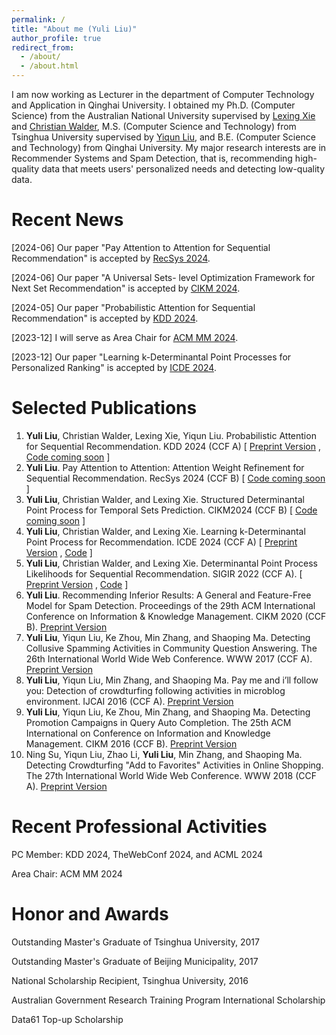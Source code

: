 ```yaml
---
permalink: /
title: "About me (Yuli Liu)"
author_profile: true
redirect_from: 
  - /about/
  - /about.html
---
```

I am now working as Lecturer in the department of Computer Technology and Application in Qinghai University. I obtained my Ph.D. (Computer Science) from the Australian National University supervised by [Lexing Xie](https://users.cecs.anu.edu.au/~xlx/) and [Christian Walder](https://christianwalder.com/), M.S. (Computer Science and Technology) from Tsinghua University supervised by [Yiqun Liu](http://www.thuir.cn/group/~YQLiu/), and B.E. (Computer Science and Technology) from Qinghai University. My major research interests are in Recommender Systems and Spam Detection, that is, recommending high-quality data that meets users' personalized needs and detecting low-quality data. 

Recent News
======
[2024-06] Our paper "Pay Attention to Attention for Sequential Recommendation" is accepted by [RecSys 2024](https://recsys.acm.org/recsys24/).

[2024-06] Our paper "A Universal Sets- level Optimization Framework for Next Set Recommendation" is accepted by [CIKM 2024](https://cikm2024.org/).

[2024-05] Our paper "Probabilistic Attention for Sequential Recommendation" is accepted by [KDD 2024](https://kdd2024.kdd.org/).

[2023-12] I will serve as Area Chair for [ACM MM 2024](https://2024.acmmm.org/).

[2023-12] Our paper "Learning k-Determinantal Point Processes for Personalized Ranking" is accepted by [ICDE 2024](https://icde2024.github.io/).


Selected Publications
======
1.	**Yuli Liu**, Christian Walder, Lexing Xie, Yiqun Liu. Probabilistic Attention for Sequential Recommendation. KDD 2024 (CCF A) [ [Preprint Version](https://dl.acm.org/doi/pdf/10.1145/3637528.3671733) , [Code coming soon](https://github.com/l-lyl) ]
2.	**Yuli Liu**. Pay Attention to Attention: Attention Weight Refinement for Sequential Recommendation. RecSys 2024 (CCF B) [ [Code coming soon](https://github.com/l-lyl) ]
3.	**Yuli Liu**, Christian Walder, and Lexing Xie. Structured Determinantal Point Process for Temporal Sets Prediction. CIKM2024 (CCF B) [ [Code coming soon](https://github.com/l-lyl) ]
4.	**Yuli Liu**, Christian Walder, and Lexing Xie. Learning k-Determinantal Point Process for Recommendation. ICDE 2024 (CCF A) [ [Preprint Version](https://arxiv.org/pdf/2406.15983) , [Code](https://github.com/l-lyl/k-DPP4Ranking) ]
5.	**Yuli Liu**, Christian Walder, and Lexing Xie. Determinantal Point Process Likelihoods for Sequential Recommendation. SIGIR 2022 (CCF A). [ [Preprint Version](https://arxiv.org/pdf/2204.11562) , [Code](https://github.com/l-lyl/DPPLikelihoods4SeqRec) ]
2.	**Yuli Liu**. Recommending Inferior Results: A General and Feature-Free Model for Spam Detection. Proceedings of the 29th ACM International Conference on Information & Knowledge Management. CIKM 2020 (CCF B).  [Preprint Version](https://dl.acm.org/doi/10.1145/3340531.3411900) 
7.	**Yuli Liu**, Yiqun Liu, Ke Zhou, Min Zhang, and Shaoping Ma. Detecting Collusive Spamming Activities in Community Question Answering. The 26th International World Wide Web Conference. WWW 2017 (CCF A). [Preprint Version](http://www.thuir.cn/group/~YQLiu/publications/WWW2017.pdf)
8.	**Yuli Liu**, Yiqun Liu, Min Zhang, and Shaoping Ma. Pay me and i’ll follow you: Detection of crowdturfing following activities in microblog environment. IJCAI 2016 (CCF A). [Preprint Version](http://www.thuir.cn/group/~YQLiu/publications/ijcai2016.pdf)
9.	**Yuli Liu**, Yiqun Liu, Ke Zhou, Min Zhang, and Shaoping Ma. Detecting Promotion Campaigns in Query Auto Completion. The 25th ACM International on Conference on Information and Knowledge Management. CIKM 2016 (CCF B). [Preprint Version](http://www.thuir.cn/group/~YQLiu/publications/CIKM2016.pdf)
10.	Ning Su, Yiqun Liu, Zhao Li, **Yuli Liu**, Min Zhang, and Shaoping Ma. Detecting Crowdturfing "Add to Favorites" Activities in Online Shopping. The 27th International World Wide Web Conference. WWW 2018 (CCF A). [Preprint Version](http://www.thuir.cn/group/~mzhang/publications/www2018-su.pdf)

Recent Professional Activities
======
PC Member: KDD 2024, TheWebConf 2024, and ACML 2024

Area Chair: ACM MM 2024


Honor and Awards
======
Outstanding Master's Graduate of Tsinghua University, 2017

Outstanding Master's Graduate of Beijing Municipality, 2017

National Scholarship Recipient, Tsinghua University, 2016

Australian Government Research Training Program International Scholarship

Data61 Top-up Scholarship



